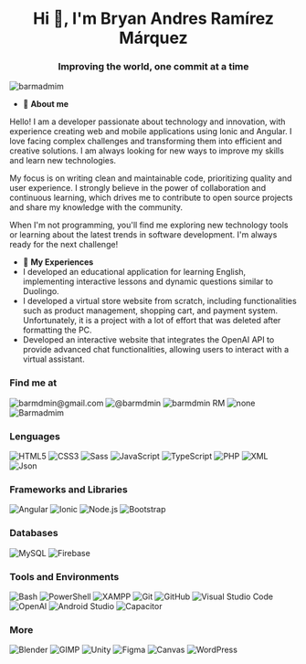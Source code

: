 <h1 align="center">Hi 👋, I'm Bryan Andres Ramírez Márquez</h1>
<h3 align="center">Improving the world, one commit at a time</h3>

<p align="left"> <img src="https://komarev.com/ghpvc/?username=barmadmim&label=Profile%20views&color=0e75b6&style=flat" alt="barmadmim" /> </p>

- 💬 **About me**

Hello! I am a developer passionate about technology and innovation, with experience creating web and mobile applications using Ionic and Angular. I love facing complex challenges and transforming them into efficient and creative solutions. I am always looking for new ways to improve my skills and learn new technologies.

My focus is on writing clean and maintainable code, prioritizing quality and user experience. I strongly believe in the power of collaboration and continuous learning, which drives me to contribute to open source projects and share my knowledge with the community.

When I'm not programming, you'll find me exploring new technology tools or learning about the latest trends in software development. I'm always ready for the next challenge!

- 📄 **My Experiences**
- I developed an educational application for learning English, implementing interactive lessons and dynamic questions similar to Duolingo.
- I developed a virtual store website from scratch, including functionalities such as product management, shopping cart, and payment system. Unfortunately, it is a project with a lot of effort that was deleted after formatting the PC.
- Developed an interactive website that integrates the OpenAI API to provide advanced chat functionalities, allowing users to interact with a virtual assistant.

### Find me at

![barmdmin@gmail.com](https://img.shields.io/badge/Email-D14836?style=for-the-badge&logo=gmail&logoColor=white)
![@barmdmin](https://img.shields.io/badge/Twitter-1DA1F2?style=for-the-badge&logo=x&logoColor=white)
![barmdmin RM](https://img.shields.io/badge/LinkedIn-0A66C2?style=for-the-badge&logo=linkedin&logoColor=white)
![none](https://img.shields.io/badge/Instagram-E4405F?style=for-the-badge&logo=instagram&logoColor=white)
![Barmadmim](https://img.shields.io/badge/GitHub-181717?style=for-the-badge&logo=github&logoColor=black)


### Lenguages
![HTML5](https://img.shields.io/badge/HTML5-E34F26?style=for-the-badge&logo=html5&logoColor=white)
![CSS3](https://img.shields.io/badge/CSS3-1572B6?style=for-the-badge&logo=css3&logoColor=white)
![Sass](https://img.shields.io/badge/Sass-CC6699?style=for-the-badge&logo=sass&logoColor=white)
![JavaScript](https://img.shields.io/badge/JavaScript-F7DF1E?style=for-the-badge&logo=javascript&logoColor=black)
![TypeScript](https://img.shields.io/badge/TypeScript-007ACC?style=for-the-badge&logo=typescript&logoColor=white)
![PHP](https://img.shields.io/badge/PHP-777BB4?style=for-the-badge&logo=php&logoColor=white)
![XML](https://img.shields.io/badge/XML-9C8E6E?style=for-the-badge&logo=xml&logoColor=white)
![Json](https://img.shields.io/badge/Json-cdcdcd?style=for-the-badge&logo=Json&logoColor=white)


### Frameworks and Libraries

![Angular](https://img.shields.io/badge/Angular-DD0031?style=for-the-badge&logo=angular&logoColor=white)
![Ionic](https://img.shields.io/badge/Ionic-3880FF?style=for-the-badge&logo=ionic&logoColor=white)
![Node.js](https://img.shields.io/badge/Node.js-339933?style=for-the-badge&logo=nodedotjs&logoColor=white)
![Bootstrap](https://img.shields.io/badge/Bootstrap-563D7C?style=for-the-badge&logo=bootstrap&logoColor=white)

### Databases

![MySQL](https://img.shields.io/badge/MySQL-4479A1?style=for-the-badge&logo=mysql&logoColor=white)
![Firebase](https://img.shields.io/badge/Firebase-FFCA28?style=for-the-badge&logo=firebase&logoColor=black)

### Tools and Environments

![Bash](https://img.shields.io/badge/Bash-4EAA25?style=for-the-badge&logo=gnubash&logoColor=white)
![PowerShell](https://img.shields.io/badge/PowerShell-5391FE?style=for-the-badge&logo=powershell&logoColor=white)
![XAMPP](https://img.shields.io/badge/XAMPP-FB7A24?style=for-the-badge&logo=xampp&logoColor=white)
![Git](https://img.shields.io/badge/Git-F05032?style=for-the-badge&logo=git&logoColor=white)
![GitHub](https://img.shields.io/badge/GitHub-181717?style=for-the-badge&logo=github&logoColor=white)
![Visual Studio Code](https://img.shields.io/badge/VS%20Code-007ACC?style=for-the-badge)
![OpenAI](https://img.shields.io/badge/OpenAI-412991?style=for-the-badge&logo=openai&logoColor=white)
![Android Studio](https://img.shields.io/badge/Android%20Studio-3DDC84?style=for-the-badge&logo=android%20studio&logoColor=white)
![Capacitor](https://img.shields.io/badge/Capacitor-119EFF?style=for-the-badge&logo=capacitor&logoColor=white)

### More

![Blender](https://img.shields.io/badge/Blender-F5792A?style=for-the-badge&logo=blender&logoColor=white)
![GIMP](https://img.shields.io/badge/GIMP-5C5543?style=for-the-badge&logo=gimp&logoColor=white)
![Unity](https://img.shields.io/badge/Unity-000000?style=for-the-badge&logo=unity&logoColor=white)
![Figma](https://img.shields.io/badge/Figma-F24E1E?style=for-the-badge&logo=figma&logoColor=white)
![Canvas](https://img.shields.io/badge/Canvas-003C71?style=for-the-badge&logo=canvas&logoColor=white)
![WordPress](https://img.shields.io/badge/wordpress-004C71?style=for-the-badge&logo=wordpress&logoColor=white)



